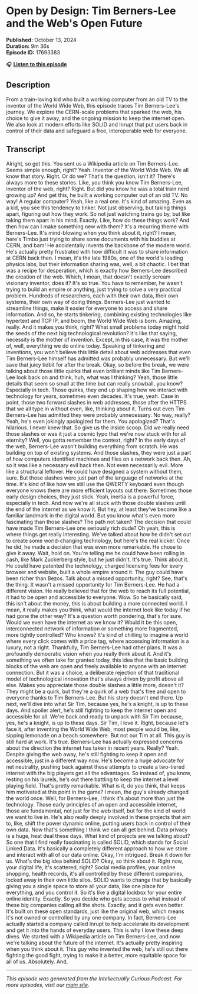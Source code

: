 # Open by Design: Tim Berners-Lee and the Web's Open Future

**Published:** October 13, 2024  
**Duration:** 9m 36s  
**Episode ID:** 17693383

🎧 **[Listen to this episode](https://intellectuallycurious.buzzsprout.com/2529712/episodes/17693383-open-by-design-tim-berners-lee-and-the-web's-open-future)**

## Description

From a train-loving kid who built a working computer from an old TV to the inventor of the World Wide Web, this episode traces Tim Berners-Lee's journey. We explore the CERN-scale problems that sparked the web, his choice to give it away, and the ongoing mission to keep the internet open. We also look at modern efforts like SOLID and Inrupt that put users back in control of their data and safeguard a free, interoperable web for everyone.

## Transcript

Alright, so get this. You sent us a Wikipedia article on Tim Berners-Lee. Seems simple enough, right? Yeah. Inventor of the World Wide Web. We all know that story. Right. Or do we? That's the question, isn't it? There's always more to these stories. Like, you think you know Tim Berners-Lee, inventor of the web, right? Right. But did you know he was a total train nerd growing up? And get this, he built a working computer out of an old TV. No way! A regular computer? Yeah, like a real one. It's kind of amazing. Even as a kid, you see this tendency to tinker. Not just observing, but taking things apart, figuring out how they work. So not just watching trains go by, but like taking them apart in his mind. Exactly. Like, how do these things work? And then how can I make something new with them? It's a recurring theme with Berners-Lee. It's mind-blowing when you think about it, right? I mean, here's Timbo just trying to share some documents with his buddies at CERN, and bam! He accidentally invents the backbone of the modern world. He's actually pretty frustrated with how difficult it was to share information at CERN back then. I mean, it's the late 1980s, one of the world's leading physics labs, but their information sharing was, well, a bit chaotic. I bet that was a recipe for desperation, which is exactly how Berners-Lee described the creation of the web. Which, I mean, that doesn't exactly scream visionary inventor, does it? It's so true. You have to remember, he wasn't trying to build an empire or anything, just trying to solve a very practical problem. Hundreds of researchers, each with their own data, their own systems, their own way of doing things. Berners-Lee just wanted to streamline things, make it easier for everyone to access and share information. And so, he starts tinkering, combining existing technologies like hypertext and TCP IP, and boom, the World Wide Web is born. Amazing, really. And it makes you think, right? What small problems today might hold the seeds of the next big technological revolution? It's like that saying, necessity is the mother of invention. Except, in this case, it was the mother of, well, everything we do online today. Speaking of tinkering and inventions, you won't believe this little detail about web addresses that even Tim Berners-Lee himself has admitted was probably unnecessary. But we'll save that juicy tidbit for after the break. Okay, so before the break, we were talking about those little quirks that even brilliant minds like Tim Berners-Lee look back on and think, huh, what was I thinking? Yeah, those little details that seem so small at the time but can really snowball, you know? Especially in tech. Those quirks, they end up shaping how we interact with technology for years, sometimes even decades. It's true, yeah. Case in point, those two forward slashes in web addresses, those after the HTTPS that we all type in without even, like, thinking about it. Turns out even Tim Berners-Lee has admitted they were probably unnecessary. No way, really? Yeah, he's even jokingly apologized for them. You apologized? That's hilarious. I never knew that. So give us the inside scoop. Did we really need those slashes or was it just a cosmic typo that we're now stuck with for all eternity? Well, you gotta remember the context, right? In the early days of the web, Berners-Lee wasn't building everything from scratch. He was building on top of existing systems. And those slashes, they were just a part of how computers identified machines and files on a network back then. Ah, so it was like a necessary evil back then. Not even necessarily evil. More like a structural leftover. He could have designed a system without them, sure. But those slashes were just part of the language of networks at the time. It's kind of like how we still use the QWERTY keyboard even though everyone knows there are more efficient layouts out there. Sometimes those early design choices, they just stick. Yeah, inertia is a powerful force, especially in tech. And now we're all stuck with those double slashes until the end of the internet as we know it. But hey, at least they've become like a familiar landmark in the digital world. But you know what's even more fascinating than those slashes? The path not taken? The decision that could have made Tim Berners-Lee one seriously rich dude? Oh yeah, this is where things get really interesting. We've talked about how he didn't set out to create some world-changing technology, but here's the real kicker. Once he did, he made a decision that was even more remarkable. He chose to give it away. Wait, hold on. You're telling me he could have been rolling in cash, like Mark Zuckerberg style, but he just didn't. It's true. Think about it. He could have patented the technology, charged licensing fees for every browser and website, built a whole empire around it. The guy could have been richer than Bezos. Talk about a missed opportunity, right? See, that's the thing. It wasn't a missed opportunity for Tim Berners-Lee. He had a different vision. He really believed that for the web to reach its full potential, it had to be open and accessible to everyone. Wow. So he basically said, this isn't about the money, this is about building a more connected world. I mean, it really makes you think, what would the internet look like today if he had gone the other way? It's a question worth pondering, that's for sure. Would we even have the internet as we know it? Would it be this open, interconnected network of information or something more fragmented, more tightly controlled? Who knows? It's kind of chilling to imagine a world where every click comes with a price tag, where accessing information is a luxury, not a right. Thankfully, Tim Berners-Lee had other plans. It was a profoundly democratic vision when you really think about it. And it's something we often take for granted today, this idea that the basic building blocks of the web are open and freely available to anyone with an internet connection. But it was a choice, a deliberate rejection of that traditional model of technological innovation that's always driven by profit above all else. Makes you appreciate those double slashes a little more, doesn't it? They might be a quirk, but they're a quirk of a web that's free and open to everyone thanks to Tim Berners-Lee. But his story doesn't end there. Up next, we'll dive into what Sir Tim, because yes, he's a knight, is up to these days. And spoiler alert, he's still fighting to keep the internet open and accessible for all. We're back and ready to unpack with Sir Tim because, yes, he's a knight, is up to these days. Sir Tim, I love it. Right, because let's face it, after inventing the World Wide Web, most people would be, like, sipping lemonade on a beach somewhere. But not our Tim at all. This guy is still hard at work. It's true. Berners-Lee has actually expressed concerns about the direction the internet has taken in recent years. Really? Yeah. Despite giving the web away, he's still fighting to keep it open and accessible, just in a different way now. He's become a huge advocate for net neutrality, pushing back against these attempts to create a two-tiered internet with the big players get all the advantages. So instead of, you know, resting on his laurels, he's out there battling to keep the internet a level playing field. That's pretty remarkable. What is it, do you think, that keeps him motivated at this point in the game? I mean, the guy's already changed the world once. Well, for Berners-Lee, I think it's about more than just the technology. Those early principles of an open and accessible internet, those are fundamental, not just for the web itself, but for the kind of world we want to live in. He's also really deeply involved in these projects that aim to, like, shift the power dynamic online, putting users back in control of their own data. Now that's something I think we can all get behind. Data privacy is a huge, heat deal these days. What kind of projects are we talking about? So one that I find really fascinating is called SOLID, which stands for Social Linked Data. It's basically a completely different approach to how we store and interact with all of our data online. Okay, I'm intrigued. Break it down for us. What's the big idea behind SOLID? Okay, so think about it. Right now, your digital life, it's scattered, right? Social media profiles, your online shopping, health records, it's all controlled by these different companies, locked away in their own little silos. SOLID wants to change that by basically giving you a single space to store all your data, like one place for everything, and you control it. So it's like a digital lockbox for your entire online identity. Exactly. So you decide who gets access to what instead of these big companies calling all the shots. Exactly, and it gets even better. It's built on these open standards, just like the original web, which means it's not owned or controlled by any one company. In fact, Berners-Lee actually started a company called Inrupt to help accelerate its development and get it into the hands of everyday users. This is why I love these deep dives. We started with a Wikipedia article on Tim Berners-Lee, and now we're talking about the future of the internet. It's actually pretty inspiring when you think about it. This guy who invented the web, he's still out there fighting the good fight, trying to make it a better, more equitable space for all of us. Absolutely. And,

---
*This episode was generated from the Intellectually Curious Podcast. For more episodes, visit our [main site](https://intellectuallycurious.buzzsprout.com).*
